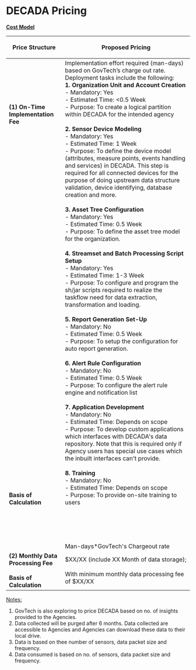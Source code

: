 # DECADA Pricing

**<u>Cost Model</u>**

| <p align="center">**Price Structure**</p>                                                                                                                                                                                              | <p align="center">**Proposed Pricing**</p>                                                                                                                                                                                                                                                                                                                                                                                                                                                                                                                                                                                                                                                                                                                                                                                                                                                                                                                                                                                                                                                                                                                                                                                                                                                                                                                                                                                                                                                                                                                                                                                                                                                                                                                                                                                                                                                                                                                                                                                                                                                                                                                                                                                                                                    |
|-------------------------------------------------------------------------------------------------------------------------------------------------------------------------------------------------------------------|---------------------------------------------------------------------------------------------------------------------------------------------------------------------------------------------------------------------------------------------------------------------------------------------------------------------------------------------------------------------------------------------------------------------------------------------------------------------------------------------------------------------------------------------------------------------------------------------------------------------------------------------------------------------------------------------------------------------------------------------------------------------------------------------------------------------------------------------------------------------------------------------------------------------------------------------------------------------------------------------------------------------------------------------------------------------------------------------------------------------------------------------------------------------------------------------------------------------------------------------------------------------------------------------------------------------------------------------------------------------------------------------------------------------------------------------------------------------------------------------------------------------------------------------------------------------------------------------------------------------------------------------------------------------------------------------------------------------------------------------------------------------------------------------------------------------------------------------------------------------------------------------------------------------------------------------------------------------------------------------------------------------------------------------------------------------------------------------------------------------------------------------------------------------------------------------------------------------------------------------------------|
| **(1) On-Time Implementation Fee <div> <br /><br /><br /><br /><br /><br /><br /><br /><br /><br /><br /><br /><br /><br /><br /><br /><br /><br /><br /><br /><br /><br /><br /><br /><br /><br /><br /><br /><br /><br /><br /><br /><br /><br /><br /><br /><br /><br /><br /><br /><br /><br /><br /><br /><br /><br /><br /><br /><br /><br /> </div> <div> Basis of Calculation</div>** | Implementation effort required (man-days) based on GovTech’s charge out rate. Deployment tasks include the following:<br /><div>**1. Organization Unit and Account Creation**</div> <div>- Mandatory: Yes</div> <div>- Estimated Time: <0.5 Week</div> <div>- Purpose: To create a logical partition within DECADA for the intended agency</div> <br /> <div>**2. Sensor Device Modeling** </div> <div>- Mandatory: Yes</div> <div>- Estimated Time: 1 Week</div> <div>- Purpose: To define the device model (attributes, measure points, events handling and services) in DECADA. This step is required for all connected devices for the purpose of doing upstream data structure validation, device identifying, database creation and more.</div> <br />  <div>**3. Asset Tree Configuration** </div> <div>- Mandatory: Yes</div> <div>- Estimated Time: 0.5 Week</div> <div>- Purpose: To define the asset tree model for the organization.</div> <br /> <div>**4. Streamset and Batch Processing Script Setup**  </div> <div>- Mandatory: Yes</div> <div>- Estimated Time: 1-3 Week</div> <div>- Purpose: To configure and program the sh/jar scripts required to realize the taskflow need for data extraction, transformation and loading.</div> <br /> <div>**5. Report Generation Set-Up**  </div> <div>- Mandatory: No</div> <div>- Estimated Time: 0.5 Week</div> <div>- Purpose: To setup the configuration for auto report generation.</div> <br /> <div>**6. Alert Rule Configuration**  </div> <div>- Mandatory: No</div> <div>- Estimated Time: 0.5 Week</div> <div>- Purpose: To configure the alert rule engine and notification list</div> <br />  <div>**7. Application Development**  </div> <div>- Mandatory: No</div> <div>- Estimated Time: Depends on scope</div> <div>- Purpose: To develop custom applications which interfaces with DECADA's data repository. Note that this is required only if Agency users has special use cases which the inbuilt interfaces can't provide.</div> <br /> <div>**8. Training**  </div> <div>- Mandatory: No</div> <div>- Estimated Time: Depends on scope</div> <div>- Purpose: To provide on-site training to users </div> <br /><br /><br /><br /><br /> <div> Man-days*GovTech's Chargeout rate |
| **(2) Monthly Data Processing Fee <div> <br /> </div> <div>Basis of Calculation**</div>                                                                                                                              | $XX/XX (include XX Month of data storage); <br /><br /> <div> With minimum monthly data processing fee of $XX/XX</div>                                                                                                                                                                                                                                                                                                                                                                                                                                                                                                                                                                                                                                                                                                                                                                                                                                                                                                                                                                                                                                                                                                                                                                                                                                                                                                                                                                                                                                                                                                                                                                                                                                                                                                                                                                                                                                                                                                                                                                                                                                                                                                                                  |



<!--
| **Price Structure**                                                                  | **Proposed Pricing**                                                                                                                                                                                                                                                                                                                                                                                                                                                                                                                                                                                                                                                                                                                                                                                                                                                                                                                                                                                                                                                                                                                                                                                                                                                                                                                                                                                                                                                                                                                                                                                                                                                                                                                                                                                                                                                                                                                                                                                                                                                                                                                                                                                                                                    |
|--------------------------------------------------------------------------------------|---------------------------------------------------------------------------------------------------------------------------------------------------------------------------------------------------------------------------------------------------------------------------------------------------------------------------------------------------------------------------------------------------------------------------------------------------------------------------------------------------------------------------------------------------------------------------------------------------------------------------------------------------------------------------------------------------------------------------------------------------------------------------------------------------------------------------------------------------------------------------------------------------------------------------------------------------------------------------------------------------------------------------------------------------------------------------------------------------------------------------------------------------------------------------------------------------------------------------------------------------------------------------------------------------------------------------------------------------------------------------------------------------------------------------------------------------------------------------------------------------------------------------------------------------------------------------------------------------------------------------------------------------------------------------------------------------------------------------------------------------------------------------------------------------------------------------------------------------------------------------------------------------------------------------------------------------------------------------------------------------------------------------------------------------------------------------------------------------------------------------------------------------------------------------------------------------------------------------------------------------------|
| (1) On-Time Implementation Fee <div> <br /> </div> <div> Basis of Calculation</div>  | Implementation effort required (man-days) based on GovTech’s charge out rate. Deployment tasks include the following: <br /> <div>1. Organization Unit and Account Creation </div> <div>- Mandatory: Yes</div> <div>- Estimated Time: <0.5 Week</div> <div>- Purpose: To create a logical partition within DECADA for the intended agency</div> <br /> <div>2. Sensor Device Modeling </div> <div>- Mandatory: Yes</div> <div>- Estimated Time: 1 Week</div> <div>- Purpose: To define the device model (attributes, measure points, events handling and services) in DECADA. This step is required for all connected devices for the purpose of doing upstream data structure validation, device identifying, database creation and more.</div> <br />  <div>3. Asset Tree Configuration </div> <div>- Mandatory: Yes</div> <div>- Estimated Time: 0.5 Week</div> <div>- Purpose: To define the asset tree model for the organization.</div> <br /> <div>4. Streamset and Batch Processing Script Setup  </div> <div>- Mandatory: Yes</div> <div>- Estimated Time: 1-3 Week</div> <div>- Purpose: To configure and program the sh/jar scripts required to realize the taskflow need for data extraction, transformation and loading.</div> <br /> <div>5. Report Generation Set-Up  </div> <div>- Mandatory: No</div> <div>- Estimated Time: 0.5 Week</div> <div>- Purpose: To setup the configuration for auto report generation.</div> <br /> <div>6. Alert Rule Configuration  </div> <div>- Mandatory: No</div> <div>- Estimated Time: 0.5 Week</div> <div>- Purpose: To configure the alert rule engine and notification list</div> <br />  <div>7. Application Development  </div> <div>- Mandatory: No</div> <div>- Estimated Time: Depends on scope</div> <div>- Purpose: To develop custom applications which interfaces with DECADA's data repository. Note that this is required only if Agency users has special use cases which the inbuilt interfaces can't provide.</div> <br /> <div>8. Training  </div> <div>- Mandatory: No</div> <div>- Estimated Time: Depends on scope</div> <div>- Purpose: To provide on-site training to users </div> <br /><br /><br /><br /><br /><br /><br /><br /> <div> Man-days*GovTech's Chargeout rate |
| (2) Monthly Data Processing Fee <div> <br /> </div> <div> Basis of Calculation</div> | $XX/XX (include XX Month of data storage); <br /> <div> With minimum monthly data processing fee of $XX/XX</div>                                                                                                                                                                                                                                                                                                                                                                                                                                                                                                                                                                                                                                                                                                                                                                                                                                                                                                                                                                                                                                                                                                                                                                                                                                                                                                                                                                                                                                                                                                                                                                                                                                                                                                                                                                                                                                                                                                                                                                                                                                                                                                                                        |
-->
<!--

| <div style="width:270px">Price Structure</div>         | Proposed Pricing                                                                  | 
| :-----------------------------------------    | :---------------------------------------------------------------------------------- |  
| **(1) One-Time Implementation Fee** | Implementation effort required (man-days) based on GovTech’s charge out rate. Deployment tasks include the following: 
|| <ul>1. Organization Unit and Account Creation</ul><ul><ul> a. Mandatory: Yes </ul></ul><ul><ul> b. Estimated Time: 0.5 weeks </ul></ul><ul><ul> c. Purpose: To create a logical partition within DECADA</ul><ul><ul>for intended agency</ul></ul>|
|                                     | <ul>2. Sensor Device Modelling</ul><ul><ul> a. Mandatory: Yes </ul></ul><ul><ul>b. Estimated Time: 1 weeks </ul></ul><ul><ul> c. Purpose: To define the device model (attributes, measure points, events handling and services) in DECADA. This step is required for all connected devices for the purpose of doing upstream data structure validation, device identifying, database creation and more.</ul></ul> | 
|                                     | <ul>3. Asset Tree Configuration</ul><ul><ul>Mandatory: Yes</ul></ul><ul><ul>Estimated Time: 0.5 week</ul></ul><ul><ul>Purpose: To define the asset tree model for the organization</ul></ul> |
|                                     | <ul>4. Streamset and Batch Processing Script Setup</ul><ul><ul>Mandatory: Yes</ul></ul><ul><ul>Estimated Time: ~ 1-3 week</ul></ul><ul><ul>Purpose: To configure and program the sh/jar scripts required to realize the taskflow need for data extraction, transformation and loading.</ul></ul>|
|                                     | <ul>5. Report Generation Setup</ul><ul><ul>Mandatory: No<ul></ul><ul><ul>Estimated Time: 0.5 week</ul></ul><ul><ul>Purpose: To setup the configuration for auto report generation.</ul></ul>|
|                                     | <ul>6. Alert Rule Configuration</ul><ul><ul>Mandatory: No</ul></ul><ul><ul>Estimated Time: 0.5 week</ul></ul><ul><ul>Purpose: To configure the alert rule engine and notification list.</ul></ul>          |
|                                     | <ul>7. Application Development</ul><ul><ul>Mandatory: No</ul></ul><ul><ul>Estimated Time: ~Depends on scope</ul></ul><ul><ul>Purpose: To develop custom applications which interfaces with DECADA's data repository. Note that this is required only if Agency users has special use cases which the inbuilt interfaces can't provide.</ul></ul>                |
|                                     | <ul>8. Training</ul><ul><ul>Mandatory: No</ul></ul><ul><ul>Estimated Time: ~Depends on scope</ul></ul><ul><ul>Purpose: To provide on-site training to users</ul></ul>|
|**(2) Monthly data processing fee**  | $XX/XX (include XX month data storage); With a minimum monthly data processing fee of $XX/XX |
|**Basis of calculation**             | Man-days * GovTech’s charge out rate |
 
Example 1: 
<!--*To include based on the calculation basis stated above-->

<u>Notes:</u>

1. GovTech is also exploring to price DECADA based on no. of insights provided to the Agencies. 
2. Data collected will be purged after 6 months. Data collected are accessible to Agencies and Agencies can download these data to their local drive.
3. Data is based on thee number of sensors, data packet size and frequency.  
4. Data consumed is based on no. of sensors, data packet size and frequency.

